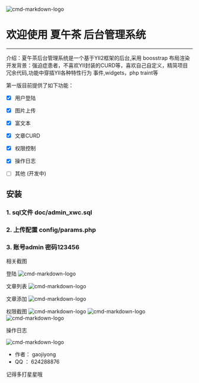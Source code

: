 ![cmd-markdown-logo](https://raw.githubusercontent.com/gaojiyong/admin_xwc/master/app/web/adminx/images/tea.png)
# 欢迎使用 夏午茶 后台管理系统

------

介绍：夏午茶后台管理系统是一个基于YII2框架的后台,采用 boosstrap 布局渲染
开发背景：强迫症患者，不喜欢YII封装的CURD等，喜欢自己自定义，精简项目冗余代码,功能中穿插YII各种特性行为 事件,widgets，php traint等


第一版目前提供了如下功能：
- [x] 用户登陆
- [x] 图片上传
- [x] 富文本
- [x] 文章CURD
- [x] 权限控制
- [x] 操作日志
- [ ] 其他 (开发中)



## 安装
### 1. sql文件 doc/admin_xwc.sql
### 2. 上传配置 config/params.php
### 3. 账号admin 密码123456

相关截图


登陆
![cmd-markdown-logo](https://raw.githubusercontent.com/gaojiyong/admin_xwc/master/app/doc/login.jpg)

文章列表
![cmd-markdown-logo](https://raw.githubusercontent.com/gaojiyong/admin_xwc/master/app/doc/article_list.jpg)

文章添加
![cmd-markdown-logo](https://raw.githubusercontent.com/gaojiyong/admin_xwc/master/app/doc/article_add.jpg)

权限截图
![cmd-markdown-logo](https://raw.githubusercontent.com/gaojiyong/admin_xwc/master/app/doc/ulist.jpg)
![cmd-markdown-logo](https://raw.githubusercontent.com/gaojiyong/admin_xwc/master/app/doc/rlist.jpg)
![cmd-markdown-logo](https://raw.githubusercontent.com/gaojiyong/admin_xwc/master/app/doc/resedit.jpg)

操作日志

![cmd-markdown-logo](https://raw.githubusercontent.com/gaojiyong/admin_xwc/master/app/doc/redit.jpg)

 - 作者： gaojiyong
 - QQ ： 624288876

 记得多打星星哦
